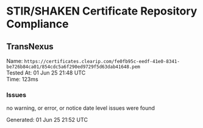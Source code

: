 # STIR/SHAKEN Certificate Repository Compliance

## TransNexus

Name: `https://certificates.clearip.com/fe0fb95c-eedf-41e0-8341-be726b84ca01/854cdc5a6f290ed9729f5d63dab41648.pem`\
Tested At: 01 Jun 25 21:48 UTC\
Time: 123ms

### Issues

no warning, or error, or notice date level issues were found

Generated: 01 Jun 25 21:52 UTC